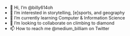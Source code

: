 - 👋 Hi, I’m @billy614oh
- 👀 I’m interested in storytelling, [e]sports, and geography
- 🌱 I’m currently learning Computer & Information Science
- 💞️ I’m looking to collaborate on climbing to diamond
- 📫 How to reach me @medium_billiam on Twitter

<!---
billy614oh/billy614oh is a ✨ special ✨ repository because its `README.md` (this file) appears on your GitHub profile.
You can click the Preview link to take a look at your changes.
--->
